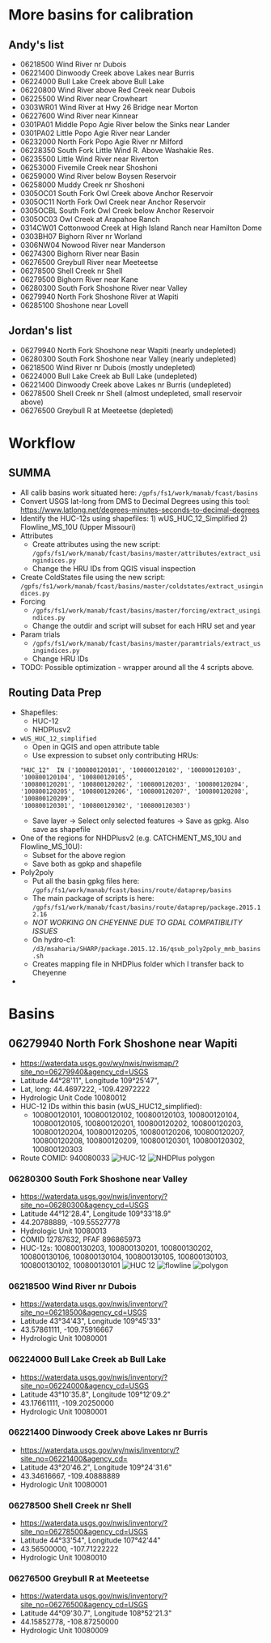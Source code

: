 # More basins for calibration

## Andy's list
* 06218500    Wind River nr Dubois
* 06221400    Dinwoody Creek above Lakes near Burris
* 06224000    Bull Lake Creek above Bull Lake
* 06220800    Wind River above Red Creek near Dubois
* 06225500    Wind River near Crowheart  
* 0303WR01    Wind River at Hwy 26 Bridge near Morton
* 06227600    Wind River near Kinnear    
* 0301PA01    Middle Popo Agie River below the Sinks near Lander
* 0301PA02    Little Popo Agie River near Lander
* 06232000    North Fork Popo Agie River nr Milford
* 06228350    South Fork Little Wind R. Above Washakie Res.
* 06235500    Little Wind River near Riverton
* 06253000    Fivemile Creek near Shoshoni
* 06259000    Wind River below Boysen Reservoir  
* 06258000    Muddy Creek nr Shoshoni
* 0305OC01    South Fork Owl Creek above Anchor Reservoir
* 0305OC11    North Fork Owl Creek near Anchor Reservoir
* 0305OCBL    South Fork Owl Creek below Anchor Reservoir
* 0305OC03    Owl Creek at Arapahoe Ranch
* 0314CW01    Cottonwood Creek at High Island Ranch near Hamilton Dome
* 0303BH07    Bighorn River nr Worland
* 0306NW04    Nowood River near Manderson
* 06274300    Bighorn River near Basin
* 06276500    Greybull River near Meeteetse
* 06278500    Shell Creek nr Shell
* 06279500    Bighorn River near Kane
* 06280300    South Fork Shoshone River near Valley
* 06279940    North Fork Shoshone River at Wapiti
* 06285100    Shoshone near Lovell

## Jordan's list 

* 06279940 North Fork Shoshone near Wapiti (nearly undepleted)
* 06280300 South Fork Shoshone near Valley (nearly undepleted)
* 06218500 Wind River nr Dubois (mostly undepleted)
* 06224000 Bull Lake Creek ab Bull Lake (undepleted)
* 06221400 Dinwoody Creek above Lakes nr Burris (undepleted)
* 06278500 Shell Creek nr Shell (almost undepleted, small reservoir above)
* 06276500 Greybull R at Meeteetse (depleted)

# Workflow
## SUMMA
* All calib basins work situated here: `/gpfs/fs1/work/manab/fcast/basins`
* Convert USGS lat-long from DMS to Decimal Degrees using this tool: https://www.latlong.net/degrees-minutes-seconds-to-decimal-degrees
* Identify the HUC-12s using shapefiles: 1) wUS_HUC_12_Simplified 2) Flowline_MS_10U (Upper Missouri)
* Attributes
    * Create attributes using the new script: `/gpfs/fs1/work/manab/fcast/basins/master/attributes/extract_usingindices.py`
    * Change the HRU IDs from QGIS visual inspection
* Create ColdStates file using the new script: `/gpfs/fs1/work/manab/fcast/basins/master/coldstates/extract_usingindices.py`
* Forcing
    * `/gpfs/fs1/work/manab/fcast/basins/master/forcing/extract_usingindices.py`
    * Change the outdir and script will subset for each HRU set and year
* Param trials
    * `/gpfs/fs1/work/manab/fcast/basins/master/paramtrials/extract_usingindices.py`
    * Change HRU IDs
* TODO: Possible optimization - wrapper around all the 4 scripts above.

## Routing Data Prep
* Shapefiles:
    * HUC-12
    * NHDPlusv2
* `wUS_HUC_12_simplified`
    * Open in QGIS and open attribute table
    * Use expression to subset only contributing HRUs:
    ```
    "HUC_12"  IN ('100800120101', '100800120102', '100800120103', '100800120104', '100800120105', 
    '100800120201', '100800120202', '100800120203', '100800120204', '100800120205', '100800120206', '100800120207', '100800120208', '100800120209', 
    '100800120301', '100800120302', '100800120303')
    ```
    * Save layer -> Select only selected features -> Save as gpkg. Also save as shapefile
* One of the regions for NHDPlusv2 (e.g. CATCHMENT_MS_10U and Flowline_MS_10U):
    * Subset for the above region
    * Save both as gpkp and shapefile 
* Poly2poly
    * Put all the basin gpkg files here: `/gpfs/fs1/work/manab/fcast/basins/route/dataprep/basins`
    * The main package of scripts is here: `/gpfs/fs1/work/manab/fcast/basins/route/dataprep/package.2015.12.16`
    * *NOT WORKING ON CHEYENNE DUE TO GDAL COMPATIBILITY ISSUES* 
    * On hydro-c1: `/d3/msaharia/SHARP/package.2015.12.16/qsub_poly2poly_mnb_basins.sh`
    * Creates mapping file in NHDPlus folder which I transfer back to Cheyenne
*  

# Basins
## 06279940 North Fork Shoshone near Wapiti
* https://waterdata.usgs.gov/wy/nwis/nwismap/?site_no=06279940&agency_cd=USGS
* Latitude  44°28'11", Longitude 109°25'47", 
* Lat, long: 44.4697222, -109.42972222
* Hydrologic Unit Code 10080012
* HUC-12 IDs within this basin (wUS_HUC12_simplified):
    * 100800120101, 100800120102, 100800120103, 100800120104, 100800120105, 100800120201, 100800120202, 100800120203, 100800120204, 100800120205, 100800120206, 100800120207, 100800120208, 100800120209, 100800120301, 100800120302, 100800120303
* Route COMID: 940080033
![HUC-12](figures/06279940_huc_12.png)
![NHDPlus polygon](figures/06279940_nhdplus_poly.png)

### 06280300 South Fork Shoshone near Valley
* https://waterdata.usgs.gov/nwis/inventory/?site_no=06280300&agency_cd=USGS
* Latitude 44°12'28.4",   Longitude 109°33'18.9"  
* 44.20788889, -109.55527778
* Hydrologic Unit 10080013
* COMID 12787632, PFAF 896865973
* HUC-12s: 100800130203, 100800130201, 100800130202, 100800130106, 100800130104, 100800130105, 100800130103, 100800130102, 100800130101
![HUC 12](figures/06280300_huc_12.png)
![flowline](figures/06280300_nhdflowline.png)
![polygon](figures/06280300_nhdpoly.png)

### 06218500 Wind River nr Dubois
* https://waterdata.usgs.gov/nwis/inventory/?site_no=06218500&agency_cd=USGS
* Latitude 43°34'43",   Longitude 109°45'33" 
* 43.57861111, -109.75916667
* Hydrologic Unit 10080001

### 06224000 Bull Lake Creek ab Bull Lake
* https://waterdata.usgs.gov/nwis/inventory/?site_no=06224000&agency_cd=USGS
* Latitude 43°10'35.8",   Longitude 109°12'09.2" 
* 43.17661111, -109.20250000
* Hydrologic Unit 10080001

### 06221400 Dinwoody Creek above Lakes nr Burris
* https://waterdata.usgs.gov/wy/nwis/inventory/?site_no=06221400&agency_cd=
* Latitude 43°20'46.2",   Longitude 109°24'31.6"
* 43.34616667, -109.40888889
* Hydrologic Unit 10080001

### 06278500 Shell Creek nr Shell
* https://waterdata.usgs.gov/nwis/inventory/?site_no=06278500&agency_cd=USGS 
* Latitude 44°33'54",   Longitude 107°42'44"
* 43.56500000, -107.71222222
* Hydrologic Unit 10080010

###  06276500 Greybull R at Meeteetse
* https://waterdata.usgs.gov/nwis/inventory/?site_no=06276500&agency_cd=USGS
* Latitude 44°09'30.7",   Longitude 108°52'21.3"  
* 44.15852778, -108.87250000  
* Hydrologic Unit 10080009
